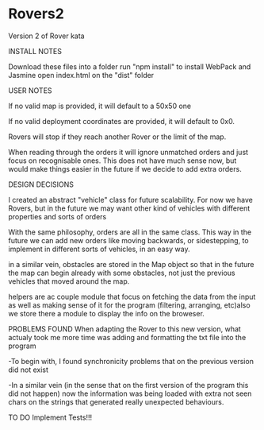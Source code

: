 # Rovers2
Version 2 of Rover kata

INSTALL NOTES

Download these files into a folder 
run "npm install" to install WebPack and Jasmine 
open index.html on the "dist" folder 

USER NOTES

If no valid map is provided, it will default to a 50x50 one 

If no valid deployment coordinates are provided, it will default to 0x0.

Rovers will stop if they reach another Rover or the limit of the map.

When reading through the orders it will ignore unmatched orders and just focus on recognisable ones. This does not have much sense now, but would make things easier in the future if we decide to add extra orders.

DESIGN DECISIONS

I created an abstract "vehicle" class for future scalability. For now we have Rovers, but in the future we may want other kind of vehicles with different properties and sorts of orders

With the same philosophy, orders are all in the same class. This way in the future we can add new orders like moving backwards, or
sidestepping, to implement in different sorts of vehicles, in an easy way.

in a similar vein, obstacles are stored in the Map object so that in the future the map can begin already with some obstacles, not just the previous vehicles that moved around the map.

helpers are ac couple module that focus on fetching the data from the input as well as making sense of it for the program (filtering, arranging, etc)also we store there a module to display the info on the broweser.


PROBLEMS FOUND
When adapting the Rover to this new version, what actualy took me more time was adding and formatting the txt file into the program

-To begin with, I found synchronicity problems that on the previous version did not exist

-In a similar vein (in the sense that on the first version of the program this did not happen) now the information was being loaded with extra not seen chars on the strings that generated really unexpected behaviours.

TO DO
Implement Tests!!!
